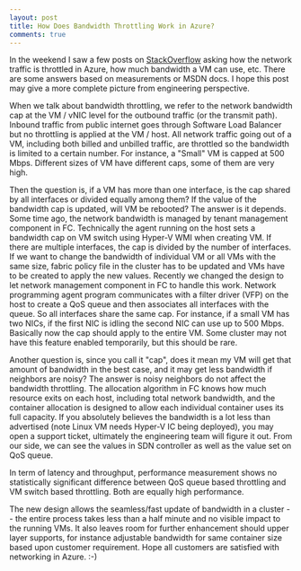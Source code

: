 ```yaml
---
layout: post
title: How Does Bandwidth Throttling Work in Azure?
comments: true
---
```


In the weekend I saw a few posts on [StackOverflow](http://www.stackoverflow.com) asking how the network traffic is
throttled in Azure, how much bandwidth a VM can use, etc.  There are some answers based on measurements or MSDN docs. I
hope this post may give a more complete picture from engineering perspective.

When we talk about bandwidth throttling, we refer to the network bandwidth cap at the VM / vNIC level for the outbound
traffic (or the transmit path).  Inbound traffic from public internet goes through Software Load Balancer but no
throttling is applied at the VM / host.  All network traffic going out of a VM, including both billed and unbilled
traffic, are throttled so the bandwidth is limited to a certain number.  For instance, a "Small" VM is capped at 500
Mbps.  Different sizes of VM have different caps, some of them are very high.

Then the question is, if a VM has more than one interface, is the cap shared by all interfaces or divided equally among
them?  If the value of the bandwidth cap is updated, will VM be rebooted? The answer is it depends.  Some time ago, the
network bandwidth is managed by tenant management component in FC.  Technically the agent running on the host sets a
bandwidth cap on VM switch using Hyper-V WMI when creating VM.  If there are multiple interfaces, the cap is divided by
the number of interfaces.  If we want to change the bandwidth of individual VM or all VMs with the same size, fabric
policy file in the cluster has to be updated and VMs have to be created to apply the new values.  Recently we changed
the design to let network management component in FC to handle this work.  Network programming agent program
communicates with a filter driver (VFP) on the host to create a QoS queue and then associates all interfaces with the
queue.  So all interfaces share the same cap.  For instance, if a small VM has two NICs, if the first NIC is idling the
second NIC can use up to 500 Mbps.  Basically now the cap should apply to the entire VM.  Some cluster may not have this
feature enabled temporarily, but this should be rare.

Another question is, since you call it "cap", does it mean my VM will get that amount of bandwidth in the best case, and
it may get less bandwidth if neighbors are noisy?  The answer is noisy neighbors do not affect the bandwidth throttling.
The allocation algorithm in FC knows how much resource exits on each host, including total network bandwidth, and the
container allocation is designed to allow each individual container uses its full capacity.  If you absolutely believes
the bandwidth is a lot less than advertised (note Linux VM needs Hyper-V IC being deployed), you may open a support
ticket, ultimately the engineering team will figure it out.  From our side, we can see the values in SDN controller as
well as the value set on QoS queue.

In term of latency and throughput, performance measurement shows no statistically significant difference between QoS
queue based throttling and VM switch based throttling.  Both are equally high performance.

The new design allows the seamless/fast update of bandwidth in a cluster -- the entire process takes less than a half
minute and no visible impact to the running VMs.  It also leaves room for further enhancement should upper layer
supports, for instance adjustable bandwidth for same container size based upon customer requirement.  Hope all customers
are satisfied with networking in Azure. :-)
